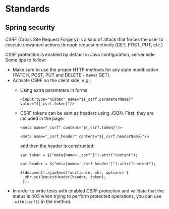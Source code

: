 # Standards 

## Spring security 

CSRF (Cross Site Request Forgery) is a kind of attack that forces the user to execute unwanted actions through request methods (GET, POST, PUT, etc.) 

CSRF protection is enabled by default in Java configuration, server side. Some tips to follow:  
* Make sure to use the proper HTTP methods for any state modification (PATCH, POST, PUT and DELETE - never GET). 
* Activate CSRF on the client side, e.g.:
  * Using extra parameters in forms:  
  
      `<input type="hidden" name="${_csrf.parameterName}" value="${_csrf.token}"/>`
  * CSRF tokens can be sent as headers using JSON. First, they are included in the page: 
  
        <meta name="_csrf" content="${_csrf.token}"/>
        
        <meta name="_csrf_header" content="${_csrf.headerName}"/>
    
     and then the header is constructed: 
  
        var token = $("meta[name='_csrf']").attr("content");
        
        var header = $("meta[name='_csrf_header']").attr("content");
        
        $(document).ajaxSend(function(e, xhr, options) {
          xhr.setRequestHeader(header, token);
         });
   
* In order to write tests with enabled CSRF protection and validate that the status is 403 when trying to perform protected operations, you can use `.with(csrf()` in the method. 